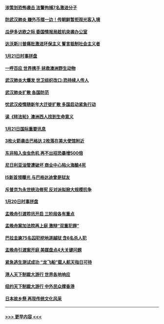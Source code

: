 #### [涉策划恐怖袭击 法警拘捕7名激进分子](../pages/prog202/a102758069.md?t=01221244) 
#### [防武汉肺炎 赚外币摆一边！传朝鲜暂拒观光客入境](../pages/prog202/a102758019.md?t=01221244) 
#### [瓜伊多访欧之际 委国情报局趁机突袭办公室](../pages/prog202/a102757999.md?t=01221244) 
#### [达沃斯川普痛批激进环保主义 誓言抵制社会主义者](../pages/prog202/a102757906.md?t=01221244) 
#### [1月21日时事拼盘](../pages/prog202/a102757893.md?t=01221244) 
#### [一呼百应 世界携手 拯救澳洲野生动物](../pages/prog202/a102757884.md?t=01221244) 
#### [武汉肺炎大爆发 世卫组织改口:恐持续人传人](../pages/prog202/a102757701.md?t=01221244) 
#### [武汉肺炎扩散 各国防范](../pages/prog202/a102757636.md?t=01221244) 
#### [忧武汉疫情随新年大迁徙扩散 多国启动紧急行动](../pages/prog202/a102757625.md?t=01221244) 
#### [读《转法轮》澳洲西人找到生命意义](../pages/prog202/a102757465.md?t=01221244) 
#### [1月21日国际重要讯息](../pages/prog202/a102757450.md?t=01221244) 
#### [3枚火箭袭击巴格达 2枚落在美大使馆附近](../pages/prog202/a102757310.md?t=01221244) 
#### [东非陷入虫虫危机 再不出招恐暴增500倍](../pages/prog202/a102757295.md?t=01221244) 
#### [尼日利亚油管遭破坏 商业中心陷火海酿4死](../pages/prog202/a102757272.md?t=01221244) 
#### [IS新首领曝光 与巴格达迪曾是狱友](../pages/prog202/a102757122.md?t=01221244) 
#### [斥普京为永世统治修宪 反对派拟掀大规模抗争](../pages/prog202/a102757022.md?t=01221244) 
#### [1月20日时事拼盘](../pages/prog202/a102757036.md?t=01221244) 
#### [孟晚舟引渡聆讯开启 三阶段各有重点](../pages/prog202/a102757006.md?t=01221244) 
#### [孟晚舟案加法院再上庭 激辩“双重犯罪”](../pages/prog202/a102756996.md?t=01221244) 
#### [巴拉圭逾75名囚犯挖地道越狱 含6名杀人犯](../pages/prog202/a102756968.md?t=01221244) 
#### [孟晚舟引渡案开庭 美媒盘点4大关键问题](../pages/prog202/a102756917.md?t=01221244) 
#### [紧急逃生测试成功 “龙飞船”载人航天指日可待](../pages/prog202/a102756957.md?t=01221244) 
#### [港人天下制裁大游行 世界各地响应](../pages/prog202/a102756878.md?t=01221244) 
#### [纽约天下制裁大游行 中外民众撑香港](../pages/prog202/a102756875.md?t=01221244) 
#### [日本故乡祭 再现传统文化风采](../pages/prog202/a102756778.md?t=01221244) 

----
#### [ >>> 更早内容 <<< ](../indexes/prog202-earlier.md)
